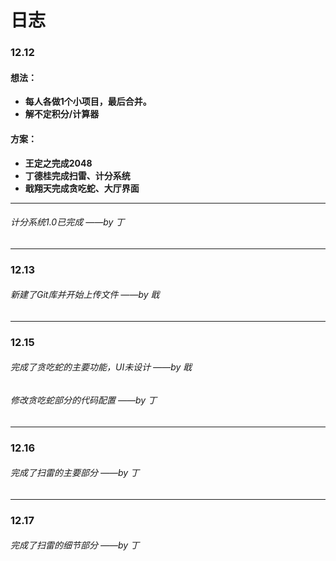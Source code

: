 # 日志

### 12.12

#### 想法：

- **每人各做1个小项目，最后合并。**
- **解不定积分/计算器**

#### 方案：

- **王定之完成2048**
- **丁德桂完成扫雷、计分系统**
- **戢翔天完成贪吃蛇、大厅界面**

----

###### 计分系统1.0已完成 ——by 丁

---

### 12.13

###### 新建了Git库并开始上传文件 ——by 戢

---

### 12.15

###### 完成了贪吃蛇的主要功能，UI未设计 ——by 戢

###### 修改贪吃蛇部分的代码配置 ——by 丁

---

### 12.16

###### 完成了扫雷的主要部分 ——by 丁

---

### 12.17

###### 完成了扫雷的细节部分 ——by 丁